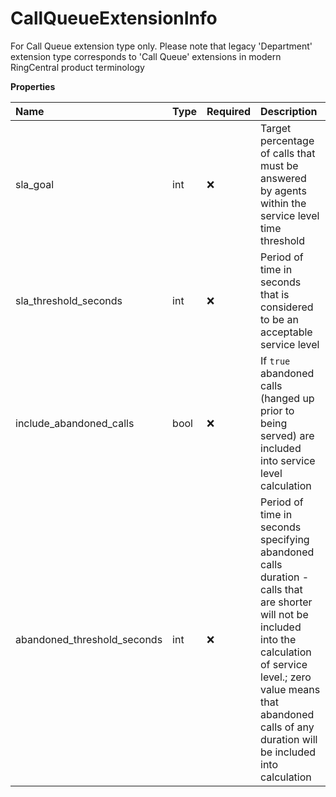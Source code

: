 # CallQueueExtensionInfo

For Call Queue extension type only. Please note that legacy 'Department' extension type corresponds to 'Call Queue' extensions in modern RingCentral product terminology

**Properties**

| Name                        | Type | Required | Description                                                                                                                                                                                                                                 |
| :-------------------------- | :--- | :------- | :------------------------------------------------------------------------------------------------------------------------------------------------------------------------------------------------------------------------------------------ |
| sla_goal                    | int  | ❌       | Target percentage of calls that must be answered by agents within the service level time threshold                                                                                                                                          |
| sla_threshold_seconds       | int  | ❌       | Period of time in seconds that is considered to be an acceptable service level                                                                                                                                                              |
| include_abandoned_calls     | bool | ❌       | If `true` abandoned calls (hanged up prior to being served) are included into service level calculation                                                                                                                                     |
| abandoned_threshold_seconds | int  | ❌       | Period of time in seconds specifying abandoned calls duration - calls that are shorter will not be included into the calculation of service level.; zero value means that abandoned calls of any duration will be included into calculation |

<!-- This file was generated by liblab | https://liblab.com/ -->
